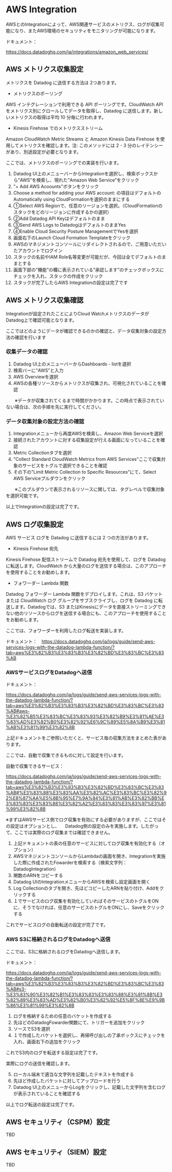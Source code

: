 # AWS Integration
AWSとのIntegrationによって、AWS関連サービスのメトリクス、ログが収集可能になり、またAWS環境のセキュリティをモニタリングが可能になります。

ドキュメント：

https://docs.datadoghq.com/ja/integrations/amazon_web_services/

## AWS メトリクス収集設定

メトリクスを Datadog に送信する方法は 2つあります。

+ メトリクスのポーリング

AWS インテグレーションで利用できる API ポーリングです。CloudWatch API をメトリクス別にクロールしてデータを取得し、Datadog に送信します。新しいメトリクスの取得は平均 10 分毎に行われます。

+ Kinesis Firehose でのメトリクスストリーム

Amazon CloudWatch Metric Streams と Amazon Kinesis Data Firehose を使用してメトリクスを確認します。注: このメソッドには 2 - 3 分のレイテンシーがあり、別途設定が必要となります。

ここでは、メトリクスのポーリングでの実装を行います。
 
1. Datadog UI上のメニューバーからIntegrationを選択し、検索ボックスから”AWS”を検索し、現れた”Amazon Web Service”をクリック
2. "+ Add AWS Acoounts"ボタンをクリック
3. Choose a method for adding your AWS account: の項目はデフォルトのAutomatically using CloudFormationを選択のままにする
4. ①Select AWS Regionで、任意のリージョンを選択。（CloudFormationのスタックをどのリージョンに作成するかの選択）
5. ②Add Datadog API Keyはデフォルトのまま
6. ③Send AWS Logs to DatadogはデフォルトのままYes
7. ④Enable Cloud Security Posture ManagementでYesを選択
8. 画面右下のLaunch Cloud Formation Templateをクリック
9. AWSのマネジメントコンソールにリダイレクトされるので、ご用意いただいたアカウントでログイン
10. スタックの名前やIAM Role名等変更が可能だが、今回は全てデフォルトのままとする
11. 画面下部の”機能”の欄に表示されている”承認します”のチェックボックスにチェックを入れ、スタックの作成をクリック
12. スタックが完了したらAWS Integrationの設定は完了です

## AWS メトリクス収集確認
Integrationが設定されたことによりCloud WatchメトリクスのデータがDatadog上で確認可能となります。

ここではどのようにデータが確認できるのかの確認と、データ収集対象の設定方法の確認を行います

### 収集データの確認

1. Datadog UI上のメニューバーからDashboards - listを選択
2. 検索バーに"AWS"と入力
3. AWS Overviewを選択
4. AWSの各種リソースからメトリクスが収集され、可視化されていることを確認

　　※データが収集されてくるまで時間がかかります。この時点で表示されていない場合は、次の手順を先に実行してください。
    
### データ収集対象の設定方法の確認

1. Integrationメニューから再度AWSを検索し、Amazon Web Serviceを選択
2. 接続されたアカウントに対する収集設定が行える画面になっていることを確認
3. Metric Collectionタブを選択
4. "Collect Standard CloudWatch Metrics from AWS Services"ここで収集対象のサービスをトグルで選択できることを確認
5. その下の"Limit Metric Collection to Specific Resources"にて、Select AWS Serviceプルダウンをクリック

　　※このプルダウンで表示されるリソースに関しては、タグレベルで収集対象を選択可能です。

以上でIntegrationの設定は完了です。

## AWS ログ収集設定

AWS サービス ログを Datadog に送信するには 2 つの方法があります。

+ Kinesis Firehose 宛先

Kinesis Firehose 配信ストリームで Datadog 宛先を使用して、ログを Datadog に転送します。CloudWatch から大量のログを送信する場合は、このアプローチを使用することをお勧めします。

+ フォワーダー Lambda 関数

Datadog フォワーダー Lambda 関数をデプロイします。これは、S3 バケットまたは CloudWatch ログ グループをサブスクライブし、ログを Datadog に転送します。Datadogでは、S3 またはKinesisにデータを直接ストリーミングできない他のリソースからログを送信する場合にも、このアプローチを使用することをお勧めします。

ここでは、フォワーダーを利用したログ転送を実装します。

ドキュメント：　https://docs.datadoghq.com/ja/logs/guide/send-aws-services-logs-with-the-datadog-lambda-function/?tab=aws%E3%82%B3%E3%83%B3%E3%82%BD%E3%83%BC%E3%83%AB

### AWSサービスログをDatadogへ送信

ドキュメント：

https://docs.datadoghq.com/ja/logs/guide/send-aws-services-logs-with-the-datadog-lambda-function/?tab=aws%E3%82%B3%E3%83%B3%E3%82%BD%E3%83%BC%E3%83%AB#aws-%E3%82%B5%E3%83%BC%E3%83%93%E3%82%B9%E3%81%AE%E3%83%AD%E3%82%B0%E3%82%92%E6%9C%89%E5%8A%B9%E3%81%AB%E3%81%99%E3%82%8B

上記ドキュメントをご参照いただくと、サービス毎の収集方法をまとめた表があります。

ここでは、自動で収集できるものに対して設定を行います。

自動で収集できるサービス：

https://docs.datadoghq.com/ja/logs/guide/send-aws-services-logs-with-the-datadog-lambda-function/?tab=aws%E3%82%B3%E3%83%B3%E3%82%BD%E3%83%BC%E3%83%AB#%E3%83%88%E3%83%AA%E3%82%AC%E3%83%BC%E3%82%92%E8%87%AA%E5%8B%95%E7%9A%84%E3%81%AB%E3%82%BB%E3%83%83%E3%83%88%E3%82%A2%E3%83%83%E3%83%97%E3%81%99%E3%82%8B

※まずはAWSサービス側でログ収集を有効にする必要がありますが、ここではその設定はオプションとし、
　Datadog側の設定のみを実施します。したがって、ここでは実際のログ収集までは確認できません。

1. 上記ドキュメントの表の任意のサービスに対してログ収集を有効化する（オプション）
2. AWSマネジメントコンソールからLambdaの画面を開き、Integrationを実施した際に作成されたFowarderを検索する（検索文字列：DatadogIntegration）
3. 関数のARNをコピーする
4. Datadog UIのIntegrationメニューからAWSを検索し設定画面を開く
5. Log Collectionのタブを開き、先ほどコピーしたARNを貼り付け、Addをクリックする
6. １でサービスのログ収集を有効化していればそのサービスのトグルをONに、そうでなければ、任意のサービスのトグルをONにし、Saveをクリックする

これでサービスログの自動転送の設定が完了です。

### AWS S3に格納されるログをDatadogへ送信

ここでは、S3に格納されるログをDatadogへ送信します。

ドキュメント：

https://docs.datadoghq.com/ja/logs/guide/send-aws-services-logs-with-the-datadog-lambda-function/?tab=aws%E3%82%B3%E3%83%B3%E3%82%BD%E3%83%BC%E3%83%AB#s3-%E3%83%90%E3%82%B1%E3%83%83%E3%83%88%E3%81%8B%E3%82%89%E3%83%AD%E3%82%B0%E3%82%92%E5%8F%8E%E9%9B%86%E3%81%99%E3%82%8B

1. ログを格納するための任意のバケットを作成する
2. 先ほどのDatadogFowarder関数にて、トリガーを追加をクリック
3. ソースでS3を選択
4. １で作成したバケットを選択し、再帰呼び出しの了承ボックスにチェックを入れ、画面右下の追加をクリック

これでS3内のログを転送する設定は完了です。

実際にログの送信を確認します。

5. ローカル端末で適当な文字列を記載したテキストを作成する
6. 先ほど作成したバケットに対してアップロードを行う
7. Datadog UI上のメニューからLogをクリックし、記載した文字列を含むログが表示されていることを確認する

以上でログ転送の設定は完了です。

## AWS セキュリティ（CSPM）設定
TBD

## AWS セキュリティ（SIEM）設定
TBD
